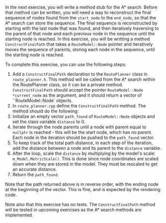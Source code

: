 In the next exercise, you will write a method stub for the A\* search. Before that method can be written, you will need a way to reconstruct the final sequence of nodes found from the `start_node` to the `end_node`, so that the A\* search can store the sequence. The final sequence is reconstructed by starting with the last node that was found, and then iteratively traversing to the parent of that node and each previous node in the sequence until the starting node is reached. In this exercise, you will be writting a method `ConstructFinalPath` that takes a `RouteModel::Node` pointer and iteratively moves the sequence of parents, storing each node in the sequence, until the starting node is reached. 


To complete this exercise, you can use the following steps:
1. Add a `ConstructFinalPath` declaration to the `RoutePlanner` class in `route_planner.h`. This method will be called from the A\* search within the RoutePlanner class, so it can be a private method. `ConstructFinalPath` should accept the pointer `RouteModel::Node *current_node` as the argument, and it should return a vector of ``RouteModel::Node` objects.
2. In `route_planner.cpp` define the `ConstructFinalPath` method. The method should do the following:
  1. Initialize an empty vector `path_found` of `RouteModel::Node` objects and set the class variable `distance` to 0.
  2. Iterate through the node parents until a node with parent equal to `nullptr` is reached - this will be the start node, which has no parent. Each node in the iteration should be pushed to the `path_found` vector.
  3. To keep track of the total path distance, in each step of the iteration, add the distance between a node and its parent to the `distance` variable. 
  4. After the loop, scale the `distance` by multiplying by the model's scale: `m_Model.MetricScale()`. This is done since node coordinates are scaled down when they are stored in the model. They must be rescaled to get an accurate distance.
  5. Return the `path_found`.

Note that the path returned above is in reverse order, with the ending node at the beginning of the vector. This is fine, and is expected by the rendering code.

Note also that this exercise has no tests. The `ConstructFinalPath` method will be tested in upcoming exercises as the A\* search methods are implemented.